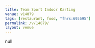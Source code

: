 ```yaml
---
title: Team Sport Indoor Karting
venue: v14079
tags: [restaurant, food, "fhrs:695695"]
permalink: /v/14079/
layout: venue
---
```

null